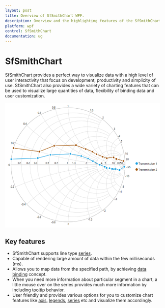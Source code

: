 ```yaml
---
layout: post
title: Overview of SfSmithChart WPF.
description: Overview and the highlighting features of the SfSmithChart control.
platform: wpf
control: SfSmithChart
documentation: ug
---
```


# SfSmithChart

SfSmithChart provides a perfect way to visualize data with a high level of user interactivity that focus on development, productivity and simplicity of use. SfSmithChart also provides a wide variety of charting features that can be used to visualize large quantities of data, flexibility of binding data and user customization. 

![](Overview_images/Overview_img1.png)
    


## Key features

* SfSmithChart supports line type [series](http://help.syncfusion.com/wpf/sfsmithchart/series).
* Capable of rendering large amount of data within the few milliseconds (ms). 
* Allows you to map data from the specified path, by achieving [data binding]() concept.
* When you need more information about particular segment in a chart, a little mouse over on the series provides much more information by including [tooltip]() behavior.
* User friendly and provides various options for you to customize chart features like [axis](), [legends](), [series]() etc and visualize them accordingly. 

